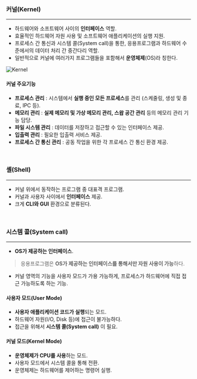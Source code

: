 
### 커널(Kernel)
---
- 하드웨어와 소프트웨어 사이의 **인터페이스** 역할.
- 효율적인 하드웨어 자원 사용 및 소프트웨어 애플리케이션의 실행 지원.
- 프로세스 간 통신과 시스템 콜(System call)을 통한, 응용프로그램과 하드웨어 수준에서의 데이터 처리 간 중간다리 역할.
- 일반적으로 커널에 여러가지 프로그램들을 포함해서 **운영체제**(OS)라 칭한다.

![Kernel](https://github.com/user-attachments/assets/094707ff-cc69-4fcc-8d62-1658723b8f46)
<br>

#### 커널 주요기능
- **프로세스 관리** : 시스템에서 **실행 중인 모든 프로세스**를 관리 (스케줄링, 생성 및 종료, IPC 등).
- **메모리 관리** : **실제 메모리 및 가상 메모리 관리, 스왑 공간 관리** 등의 메모리 관리 기능 담당.
- **파일 시스템 관리** : 데이터를 저장하고 접근할 수 있는 인터페이스 제공.
- **입출력 관리** : 필요한 입출력 서비스 제공.
- **프로세스 간 통신 관리** : 공동 작업을 위한 각 프로세스 간 통신 환경 제공.
<br>

### 셸(Shell)
---
- 커널 위에서 동작하는 프로그램 중 대표격 프로그램.
- 커널과 사용자 사이에서 **인터페이스** 제공.
- 크게 **CLI와 GUI** 환경으로 분류된다.
<br>

### 시스템 콜(System call)
---

- **OS가 제공하는 인터페이스**.
> 응용프로그램은 **OS가 제공하는 인터페이스를 통해서만 자원 사용이 가능**하다.
- 커널 영역의 기능을 사용자 모드가 가용 가능하게, 프로세스가 하드웨어에 직접 접근 가능하도록 하는 기능.

#### 사용자 모드(User Mode)
- **사용자 애플리케이션 코드가 실행**되는 모드.
- 하드웨어 자원(I/O, Disk 등)에 접근이 불가능하다.
- 접근을 위해서 **시스템 콜(System call)** 이 필요.

#### 커널 모드(Kernel Mode)
- **운영체제가 CPU를 사용**하는 모드.
- 사용자 모드에서 시스템 콜을 통해 전환.
- 운영체제는 하드웨어를 제어하는 명령어 실행.
<br>
